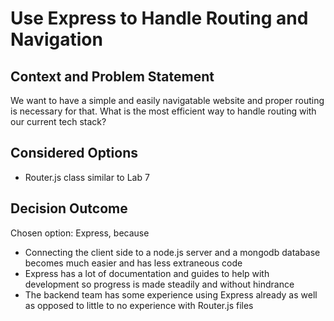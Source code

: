 # Use Express to Handle Routing and Navigation

## Context and Problem Statement

We want to have a simple and easily navigatable website and proper routing is necessary for that.
What is the most efficient way to handle routing with our current tech stack?

## Considered Options

* Router.js class similar to Lab 7
  
## Decision Outcome

Chosen option: Express, because

* Connecting the client side to a node.js server and a mongodb database becomes much easier and has less extraneous code
* Express has a lot of documentation and guides to help with development so progress is made steadily and without hindrance
* The backend team has some experience using Express already as well as opposed to little to no experience with Router.js files